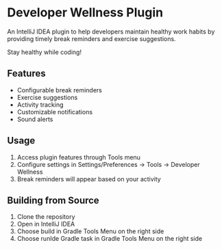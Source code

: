 # Developer Wellness Plugin

An IntelliJ IDEA plugin to help developers maintain healthy work habits by providing timely break reminders and exercise suggestions.

Stay healthy while coding!
## Features

- Configurable break reminders
- Exercise suggestions
- Activity tracking
- Customizable notifications
- Sound alerts


## Usage

1. Access plugin features through Tools menu
2. Configure settings in Settings/Preferences → Tools → Developer Wellness
3. Break reminders will appear based on your activity

## Building from Source

1. Clone the repository
2. Open in IntelliJ IDEA
3. Choose build in Gradle Tools Menu on the right side
4. Choose runIde Gradle task in Gradle Tools Menu on the right side